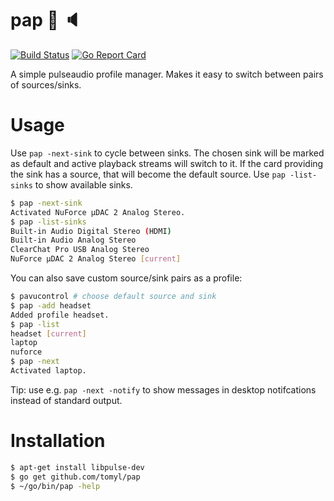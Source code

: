 # pap :microphone: :speaker:

[![Build Status](https://travis-ci.org/tomyl/pap.svg?branch=master)](https://travis-ci.org/tomyl/pap)
[![Go Report Card](https://goreportcard.com/badge/github.com/tomyl/pap)](https://goreportcard.com/report/github.com/tomyl/pap)

A simple pulseaudio profile manager. Makes it easy to switch between pairs of sources/sinks. 

# Usage

Use `pap -next-sink` to cycle between sinks. The chosen sink will be marked as
default and active playback streams will switch to it. If the card providing the sink
has a source, that will become the default source. Use `pap -list-sinks` to
show available sinks.

```bash
$ pap -next-sink
Activated NuForce µDAC 2 Analog Stereo.
$ pap -list-sinks                         
Built-in Audio Digital Stereo (HDMI)
Built-in Audio Analog Stereo
ClearChat Pro USB Analog Stereo
NuForce µDAC 2 Analog Stereo [current]
```

You can also save custom source/sink pairs as a profile:

```bash
$ pavucontrol # choose default source and sink
$ pap -add headset   
Added profile headset.
$ pap -list
headset [current]
laptop
nuforce
$ pap -next
Activated laptop.
```

Tip: use e.g. `pap -next -notify` to show messages in desktop notifcations instead of standard output.

# Installation

```bash
$ apt-get install libpulse-dev
$ go get github.com/tomyl/pap
$ ~/go/bin/pap -help
```
